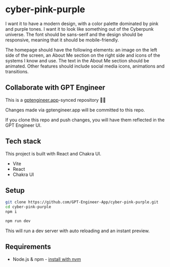 # cyber-pink-purple

I want it to have a modern design, with a color palette dominated by pink and purple tones. I want it to look like something out of the Cyberpunk universe. The font should be sans-serif and the design should be responsive, meaning that it should be mobile-friendly.

The homepage should have the following elements: an image on the left side of the screen, an About Me section on the right side and icons of the systems I know and use. The text in the About Me section should be animated. 
Other features should include social media icons, animations and transitions.

## Collaborate with GPT Engineer

This is a [gptengineer.app](https://gptengineer.app)-synced repository 🌟🤖

Changes made via gptengineer.app will be committed to this repo.

If you clone this repo and push changes, you will have them reflected in the GPT Engineer UI.

## Tech stack

This project is built with React and Chakra UI.

- Vite
- React
- Chakra UI

## Setup

```sh
git clone https://github.com/GPT-Engineer-App/cyber-pink-purple.git
cd cyber-pink-purple
npm i
```

```sh
npm run dev
```

This will run a dev server with auto reloading and an instant preview.

## Requirements

- Node.js & npm - [install with nvm](https://github.com/nvm-sh/nvm#installing-and-updating)
